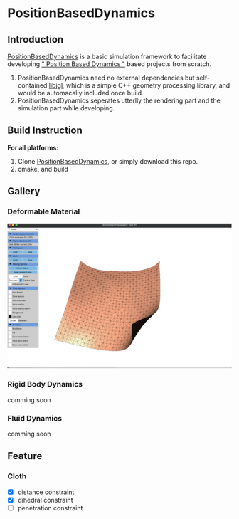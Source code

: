 # PositionBasedDynamics

## Introduction

[PositionBasedDynamics](https://github.com/BFU-Graphics/PositionBasedDynamics) is a basic simulation framework to facilitate developing [" Position Based Dynamics "](https://matthias-research.github.io/pages/publications/posBasedDyn.pdf) based projects from scratch.

1. PositionBasedDynamics need no external dependencies but self-contained [libigl](https://github.com/libigl/libigl), which is a simple C++ geometry processing library, and would be automacally included once build.
2. PositionBasedDynamics seperates utterlly the rendering part and the simulation part while developing.

## Build Instruction

**For all platforms:**

1. Clone [PositionBasedDynamics](https://github.com/BFU-Graphics/PositionBasedDynamics), or simply download this repo.
2. cmake, and build

## Gallery

### Deformable Material

<img src="./Resources/images/cloth_sim.png"  />

### Rigid Body Dynamics

comming soon

### Fluid Dynamics

comming soon

## Feature

### Cloth

- [x] distance constraint
- [x] dihedral constraint
- [ ] penetration constraint
